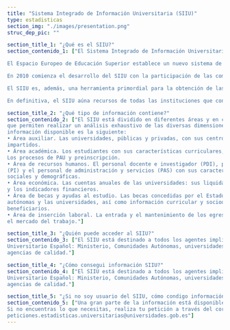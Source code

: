 ```yaml
---
title: "Sistema Integrado de Información Universitaria (SIIU)"
type: estadisticas
section_img: "./images/presentation.png"
struc_dep_pic: ""

section_title_1: "¿Qué es el SIIU?"
section_contenido_1: ["El Sistema Integrado de Información Universitaria (SIIU) es una plataforma de recogida, procesamiento, análisis y difusión de datos del Sistema Universitario Español.

El Espacio Europeo de Educación Superior establece un nuevo sistema de ordenación de las enseñanzas universitarias oficiales e introduce procesos de aseguramiento de la calidad de las titulaciones universitarias. Tal es así, que la disposición adicional decimocuarta del Real Decreto 1393/2007, de 29 de octubre (introducida por el 861/2010, de 2 de julio) prevé la creación y desarrollo de este sistema de información.

En 2010 comienza el desarrollo del SIIU con la participación de las comunidades autónomas, las universidades y el Ministerio, para lo cual se crea la Comisión de Estadística e Información Universitaria, pilar fundamental del sistema.

El SIIU es, además, una herramienta primordial para la obtención de las estadísticas universitarias oficiales recogidas en el Plan Estadístico Nacional.

En definitiva, el SIIU aúna recursos de todas las instituciones que configuran el Sistema Universitario Español y permite disponer de información homogénea y comparable."]

section_title_2: "¿Qué tipo de información contiene?"
section_contenido_2: ["El SIIU está dividido en diferentes áreas y en cada una de ellas se dispone de variables e indicadores 
que permiten realizar un análisis exhaustivo de las diversas dimensiones del sistema universitario. La 
información disponible es la siguiente:
• Área auxiliar. Las universidades, públicas y privadas, con sus centros, unidades y estudios 
impartidos.
• Área académica. Los estudiantes con sus características curriculares, sociales y demográficas. 
Los procesos de PAU y preinscripción.
• Área de recursos humanos. El personal docente e investigador (PDI), personal Investigador 
(PI) y el personal de administración y servicios (PAS) con sus características profesionales, 
sociales y demográficas.
• Área económica. Las cuentas anuales de las universidades: sus liquidaciones presupuestarias 
y los indicadores financieros.
• Área de becas y ayudas al estudio. Las becas concedidas por el Estado, las comunidades 
autónomas y las universidades, así como información curricular y sociodemográfica de sus 
beneficiarios. 
• Área de inserción laboral. La entrada y el mantenimiento de los egresados universitarios en 
el mercado del trabajo."]

section_title_3: "¿Quién puede acceder al SIIU?"
section_contenido_3: ["El SIIU está destinado a todos los agentes implicados en la toma de decisiones relativa al Sistema 
Universitario Español: Ministerio, Comunidades Autónomas, universidades, consejos sociales, 
agencias de calidad."]

section_title_4: "¿Cómo consegui información SIIU?"
section_contenido_4: ["El SIIU está destinado a todos los agentes implicados en la toma de decisiones relativa al Sistema 
Universitario Español: Ministerio, Comunidades Autónomas, universidades, consejos sociales, 
agencias de calidad."]

section_title_5: "¿Si no soy usuario del SIIU, cómo condigo información?"
section_contenido_5: ["Una gran parte de la información está disponible en la web del Ministerio: Estadísticas universitarias. (el enlace nos lleva a Catálogo de Datos).
Si no encuentras lo que necesitas, realiza tu petición a través del correo electrónico: 
peticiones.estadisticas.universitarias@universidades.gob.es"]
---
```

